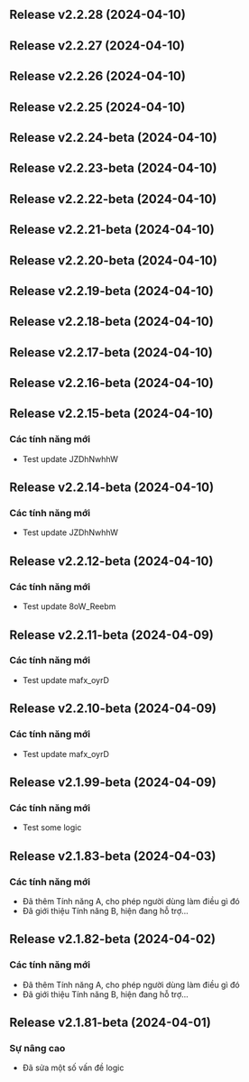 ## Release v2.2.28 (2024-04-10)

## Release v2.2.27 (2024-04-10)

## Release v2.2.26 (2024-04-10)

## Release v2.2.25 (2024-04-10)

## Release v2.2.24-beta (2024-04-10)

## Release v2.2.23-beta (2024-04-10)

## Release v2.2.22-beta (2024-04-10)

## Release v2.2.21-beta (2024-04-10)

## Release v2.2.20-beta (2024-04-10)

## Release v2.2.19-beta (2024-04-10)

## Release v2.2.18-beta (2024-04-10)

## Release v2.2.17-beta (2024-04-10)

## Release v2.2.16-beta (2024-04-10)

## Release v2.2.15-beta (2024-04-10)

### Các tính năng mới

- Test update JZDhNwhhW

## Release v2.2.14-beta (2024-04-10)

### Các tính năng mới

- Test update JZDhNwhhW

## Release v2.2.12-beta (2024-04-10)

### Các tính năng mới

- Test update 8oW_Reebm

## Release v2.2.11-beta (2024-04-09)

### Các tính năng mới

- Test update mafx_oyrD

## Release v2.2.10-beta (2024-04-09)

### Các tính năng mới

- Test update mafx_oyrD

## Release v2.1.99-beta (2024-04-09)

### Các tính năng mới

- Test some logic

## Release v2.1.83-beta (2024-04-03)

### Các tính năng mới

- Đã thêm Tính năng A, cho phép người dùng làm điều gì đó
- Đã giới thiệu Tính năng B, hiện đang hỗ trợ...

## Release v2.1.82-beta (2024-04-02)

### Các tính năng mới

- Đã thêm Tính năng A, cho phép người dùng làm điều gì đó
- Đã giới thiệu Tính năng B, hiện đang hỗ trợ...

## Release v2.1.81-beta (2024-04-01)

### Sự nâng cao

- Đã sửa một số vấn đề logic
